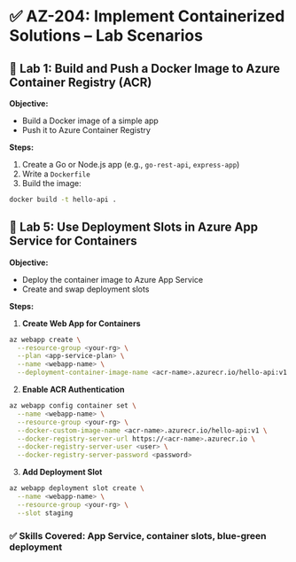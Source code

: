 # ✅ AZ-204: Implement Containerized Solutions – Lab Scenarios

## 🔹 Lab 1: Build and Push a Docker Image to Azure Container Registry (ACR)

**Objective:**
- Build a Docker image of a simple app
- Push it to Azure Container Registry

**Steps:**
1. Create a Go or Node.js app (e.g., `go-rest-api`, `express-app`)
2. Write a `Dockerfile`
3. Build the image:
```bash
docker build -t hello-api .
```

## 🔹 Lab 5: Use Deployment Slots in Azure App Service for Containers

**Objective:**
- Deploy the container image to Azure App Service
- Create and swap deployment slots

**Steps:**

1. **Create Web App for Containers**
```bash
az webapp create \
  --resource-group <your-rg> \
  --plan <app-service-plan> \
  --name <webapp-name> \
  --deployment-container-image-name <acr-name>.azurecr.io/hello-api:v1
```

2. **Enable ACR Authentication**
```bash
az webapp config container set \
  --name <webapp-name> \
  --resource-group <your-rg> \
  --docker-custom-image-name <acr-name>.azurecr.io/hello-api:v1 \
  --docker-registry-server-url https://<acr-name>.azurecr.io \
  --docker-registry-server-user <user> \
  --docker-registry-server-password <password>
```

3. **Add Deployment Slot**

```bash
az webapp deployment slot create \
  --name <webapp-name> \
  --resource-group <your-rg> \
  --slot staging
```


### ✅ Skills Covered: App Service, container slots, blue-green deployment